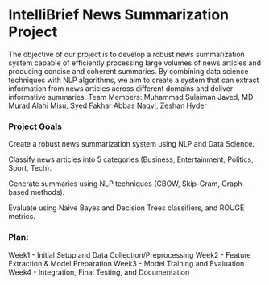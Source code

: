 # IntelliBrief News Summarization Project
The objective of our project is to develop a robust news summarization system capable of
efficiently processing large volumes of news articles and producing concise and coherent
summaries. By combining data science techniques with NLP algorithms, we aim to create a
system that can extract information from news articles across different domains and deliver
informative summaries.
Team Members: Muhammad Sulaiman Javed, MD Murad Alahi Misu, Syed Fakhar Abbas Naqvi, Zeshan Hyder

### Project Goals
Create a robust news summarization system using NLP and Data Science.

Classify news articles into 5 categories (Business, Entertainment, Politics, Sport, Tech).

Generate summaries using NLP techniques (CBOW, Skip-Gram, Graph-based methods).

Evaluate using Naive Bayes and Decision Trees classifiers, and ROUGE metrics.

### Plan:
Week1 - Initial Setup and Data Collection/Preprocessing
Week2 - Feature Extraction & Model Preparation
Week3 - Model Training and Evaluation
Week4 - Integration, Final Testing, and Documentation
